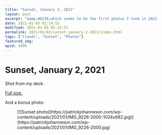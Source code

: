 ```yaml
---
title: "Sunset, January 2, 2021"
layout: post
excerpt: "&amp;#8230;which seems to be the first photos I took in 2021."
date: 2021-01-03 02:14:53
modified: 2021-01-03 02:14:53
permalink: 2021/01/02/sunset-january-2-2021/index.html
tags: ["Clouds", "Sunset", "Photos"]
featured_img: 
wpid: 4499
---
```


# Sunset, January 2, 2021

Shot from my deck.

[Full size.](https://patrickjohanneson.com/wp-content/uploads/2021/01/IMG_9226-2000.jpg)

And a bonus photo:

<figure class="wp-block-image size-large">[![Sunset photo](https://patrickjohanneson.com/wp-content/uploads/2021/01/IMG_9226-2000-1024x682.jpg)](https://patrickjohanneson.com/wp-content/uploads/2021/01/IMG_9226-2000.jpg)</figure>